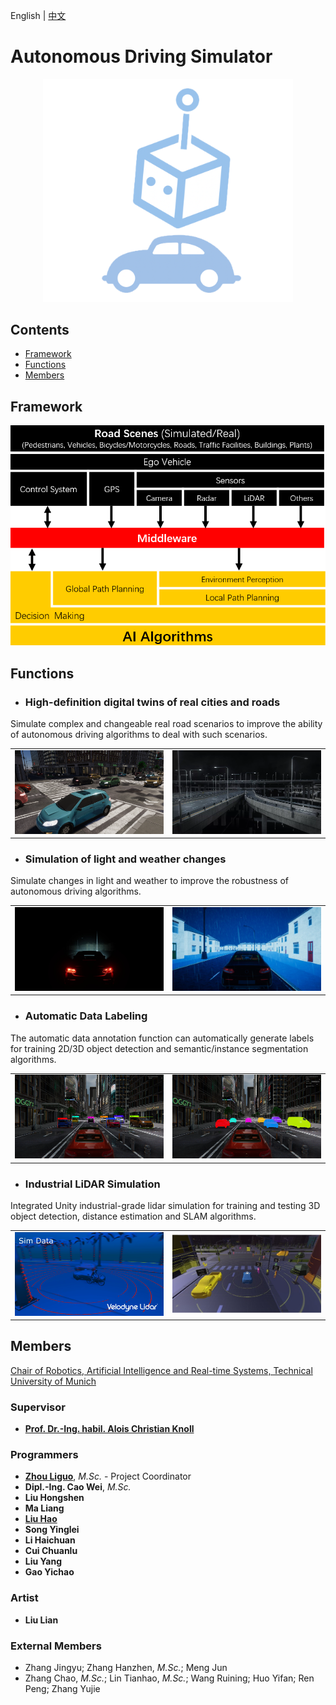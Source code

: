 English | [中文](https://github.com/tum-autonomousdriving/.github/blob/main/profile/README_zh.md)
# Autonomous Driving Simulator

<p align="center"> <img alt="GitHub release" src="https://github.com/tum-autonomousdriving/.github/blob/main/images/Logo.png", width = "400"></p>

## Contents

- [Framework](#framework)
- [Functions](#functions)
- [Members](#members)

## Framework
![image](https://github.com/tum-autonomousdriving/.github/blob/main/images/framework.png)

## Functions
* ### High-definition digital twins of real cities and roads
Simulate complex and changeable real road scenarios to improve the ability of autonomous driving algorithms to deal with such scenarios.
<table>
  <tr>
    <td vlign="center">
      <img src="https://github.com/tum-autonomousdriving/.github/blob/main/images/urban.png" alt="Pin popup window">
    </td>
    <td vlign="center">
      <img src="https://github.com/tum-autonomousdriving/.github/blob/main/images/urban2.png" alt="Popup window">
    </td>
  </tr>
</table>

* ### Simulation of light and weather changes
Simulate changes in light and weather to improve the robustness of autonomous driving algorithms.
<table>
  <tr>
    <td vlign="center">
      <img src="https://github.com/tum-autonomousdriving/.github/blob/main/images/light.png" alt="Pin popup window", width ="600">
    </td>
    <td vlign="center">
      <img src="https://github.com/tum-autonomousdriving/.github/blob/main/images/weather.png" alt="Popup window", width ="600">
    </td>
  </tr>
</table>

* ### Automatic Data Labeling
The automatic data annotation function can automatically generate labels for training 2D/3D object detection and semantic/instance segmentation algorithms.
<table>
  <tr>
    <td vlign="center">
      <img src="https://github.com/tum-autonomousdriving/.github/blob/main/images/lable.png" alt="Pin popup window">
    </td>
    <td vlign="center">
      <img src="https://github.com/tum-autonomousdriving/.github/blob/main/images/segmentation.png" alt="Popup window">
    </td>
  </tr>
</table>

* ### Industrial LiDAR Simulation
Integrated Unity industrial-grade lidar simulation for training and testing 3D object detection, distance estimation and SLAM algorithms.
<table>
  <tr>
    <td vlign="center">
      <img src="https://github.com/tum-autonomousdriving/.github/blob/main/images/sim1.png" alt="Pin popup window", width ="600">
    </td>
    <td vlign="center">
      <img src="https://github.com/tum-autonomousdriving/.github/blob/main/images/Sim2.jpg" alt="Popup window", width ="600">
    </td>
  </tr>
</table>


## Members

<a href="https://www.ce.cit.tum.de/air/home/">Chair of Robotics, Artificial Intelligence and Real-time Systems, Technical University of Munich</a>

### Supervisor

* **[Prof. Dr.-Ing. habil. Alois Christian Knoll](https://www.ce.cit.tum.de/air/people/prof-dr-ing-habil-alois-knoll/)**

### Programmers
* **[Zhou Liguo](https://www.ce.cit.tum.de/air/people/liguo-zhou/)**, *M.Sc.* - Project Coordinator
* **Dipl.-Ing. Cao Wei**, *M.Sc.*
* **Liu Hongshen**
* **Ma Liang**
* **[Liu Hao](linkedin.com/in/hao-liu97)**
* **Song Yinglei**
* **Li Haichuan**
* **Cui Chuanlu**
* **Liu Yang**
* **Gao Yichao**

### Artist
* **Liu Lian**

### External Members
* Zhang Jingyu; Zhang Hanzhen, *M.Sc.*; Meng Jun
* Zhang Chao, *M.Sc.*; Lin Tianhao, *M.Sc.*; Wang Ruining; Huo Yifan; Ren Peng; Zhang Yujie
